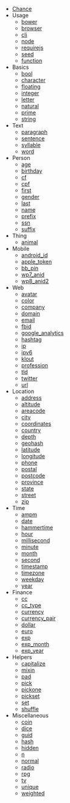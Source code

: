 * [Chance](intro.md)
* Usage
  * [bower](usage/bower.md)
  * [browser](usage/browser.md)
  * [cli](usage/cli.md)
  * [node](usage/node.md)
  * [requirejs](usage/requirejs.md)
  * [seed](usage/seed.md)
  * [function](usage/function.md)
* Basics
  * [bool](basics/bool.md)
  * [character](basics/character.md)
  * [floating](basics/floating.md)
  * [integer](basics/integer.md)
  * [letter](basics/letter.md)
  * [natural](basics/natural.md)
  * [prime](basics/prime.md)
  * [string](basics/string.md)
* Text
  * [paragraph](text/paragraph.md)
  * [sentence](text/sentence.md)
  * [syllable](text/syllable.md)
  * [word](text/word.md)
* Person
  * [age](person/age.md)
  * [birthday](person/birthday.md)
  * [cf](person/cf.md)
  * [cpf](person/cpf.md)
  * [first](person/first.md)
  * [gender](person/gender.md)
  * [last](person/last.md)
  * [name](person/name.md)
  * [prefix](person/prefix.md)
  * [ssn](person/ssn.md)
  * [suffix](person/suffix.md)
* Thing
  * [animal](thing/animal.md)
* Mobile
  * [android_id](mobile/android_id.md)
  * [apple_token](mobile/apple_token.md)
  * [bb_pin](mobile/bb_pin.md)
  * [wp7_anid](mobile/wp7_anid.md)
  * [wp8_anid2](mobile/wp8_anid2.md)
* Web
  * [avatar](web/avatar.md)
  * [color](web/color.md)
  * [company](web/company.md)
  * [domain](web/domain.md)
  * [email](web/email.md)
  * [fbid](web/fbid.md)
  * [google_analytics](web/google_analytics.md)
  * [hashtag](web/hashtag.md)
  * [ip](web/ip.md)
  * [ipv6](web/ipv6.md)
  * [klout](web/klout.md)
  * [profession](web/profession.md)
  * [tld](web/tld.md)
  * [twitter](web/twitter.md)
  * [url](web/url.md)
* Location
  * [address](location/address.md)
  * [altitude](location/altitude.md)
  * [areacode](location/areacode.md)
  * [city](location/city.md)
  * [coordinates](location/coordinates.md)
  * [country](location/country.md)
  * [depth](location/depth.md)
  * [geohash](location/geohash.md)
  * [latitude](location/latitude.md)
  * [longitude](location/longitude.md)
  * [phone](location/phone.md)
  * [postal](location/postal.md)
  * [postcode](location/postcode.md)
  * [province](location/province.md)
  * [state](location/state.md)
  * [street](location/street.md)
  * [zip](location/zip.md)
* Time
  * [ampm](time/ampm.md)
  * [date](time/date.md)
  * [hammertime](time/hammertime.md)
  * [hour](time/hour.md)
  * [millisecond](time/millisecond.md)
  * [minute](time/minute.md)
  * [month](time/month.md)
  * [second](time/second.md)
  * [timestamp](time/timestamp.md)
  * [timezone](time/timezone.md)
  * [weekday](time/weekday.md)
  * [year](time/year.md)
* Finance
  * [cc](finance/cc.md)
  * [cc_type](finance/cc_type.md)
  * [currency](finance/currency.md)
  * [currency_pair](finance/currency_pair.md)
  * [dollar](finance/dollar.md)
  * [euro](finance/euro.md)
  * [exp](finance/exp.md)
  * [exp_month](finance/exp_month.md)
  * [exp_year](finance/exp_year.md)
* Helpers
  * [capitalize](helpers/capitalize.md)
  * [mixin](helpers/mixin.md)
  * [pad](helpers/pad.md)
  * [pick](helpers/pick.md)
  * [pickone](helpers/pickone.md)
  * [pickset](helpers/pickset.md)
  * [set](helpers/set.md)
  * [shuffle](helpers/shuffle.md)
* Miscellaneous
  * [coin](miscellaneous/coin.md)
  * [dice](miscellaneous/dice.md)
  * [guid](miscellaneous/guid.md)
  * [hash](miscellaneous/hash.md)
  * [hidden](miscellaneous/hidden.md)
  * [n](miscellaneous/n.md)
  * [normal](miscellaneous/normal.md)
  * [radio](miscellaneous/radio.md)
  * [rpg](miscellaneous/rpg.md)
  * [tv](miscellaneous/tv.md)
  * [unique](miscellaneous/unique.md)
  * [weighted](miscellaneous/weighted.md)

<script type="text/javascript" src="chance.js"></script>
